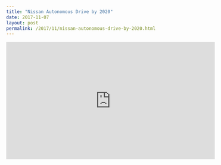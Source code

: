 ```yaml
---
title: "Nissan Autonomous Drive by 2020"
date: 2017-11-07
layout: post
permalink: /2017/11/nissan-autonomous-drive-by-2020.html
---
```


<iframe width="560" height="315" src="https://www.youtube.com/embed/WMFyz4DCxGQ" frameborder="0" allowfullscreen></iframe>